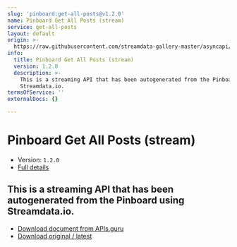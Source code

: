 ```yaml
---
slug: 'pinboard:get-all-posts@v1.2.0'
name: Pinboard Get All Posts (stream)
service: get-all-posts
layout: default
origin: >-
  https://raw.githubusercontent.com/streamdata-gallery-master/asyncapi/master/_listings/pinboard/pinboard-get-all-posts-stream-async.md
info:
  title: Pinboard Get All Posts (stream)
  version: 1.2.0
  description: >-
    This is a streaming API that has been autogenerated from the Pinboard using
    Streamdata.io.
termsOfService: ''
externalDocs: {}

---
```

# Pinboard Get All Posts (stream)

* Version: `1.2.0`
* [Full details](../html/pinboard:get-all-posts@v1.2.0.html)



## This is a streaming API that has been autogenerated from the Pinboard using Streamdata.io.



* [Download document from APIs.guru](https://raw.githubusercontent.com/APIs-guru/asyncapi-directory/master/docs/APIs/pinboard%3Aget-all-posts%40v1.2.0.yaml)
* [Download original / latest](https://raw.githubusercontent.com/streamdata-gallery-master/asyncapi/master/_listings/pinboard/pinboard-get-all-posts-stream-async.md)

<script type="application/ld+json">
{
  "@context": "http://schema.org/",
  "@type": "WebAPI",
  "description": "This is a streaming API that has been autogenerated from the Pinboard using Streamdata.io.",
  "documentation": "",

  "name": "Pinboard Get All Posts (stream)"
}
</script>
